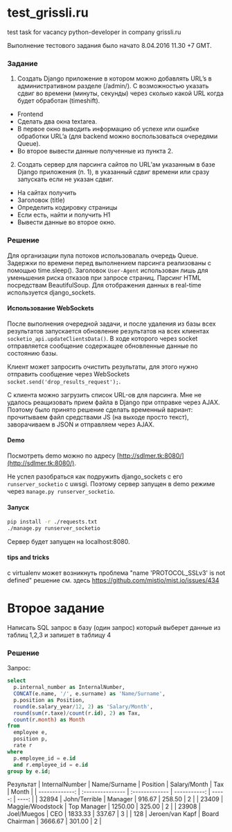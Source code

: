 # test_grissli.ru
test task for vacancy python-developer in company grissli.ru

Выполнение тестового задания было начато 8.04.2016 11.30 +7 GMT.

### Задание

1. Создать Django приложение в котором можно добавлять URL’s в административном разделе (/admin/). С возможностью указать сдвиг во времени (минуты, секунды) через сколько какой URL когда будет обработан (timeshift).
  - Frontend
  - Сделать два окна textarea.
  - В первое окно выводить информацию об успехе или ошибке обработки URL’a (для backend можно воспользоваться очередями Queue).
  - Во второе вывести данные полученные из пункта 2.
2. Создать сервер для парсинга сайтов по URL’ам указанным в базе Django приложения (п. 1), в указанный сдвиг времени или сразу запускать если не указан сдвиг.
  - На сайтах получить
  - Заголовок (title)
  - Определить кодировку страницы
  - Если есть, найти и получить H1
  - Вывести данные во второе окно.

### Решение

Для организации пула потоков использовалаль очередь Queue.
Задержки по времени перед выполнением парсинга реализованы с помощью time.sleep().
Заголовок `User-Agent` использован лишь для уменьшения риска отказов при запросе страниц.
Парсинг HTML посредствам BeautifulSoup.
Для отображения данных в real-time используется django_sockets.

#### Использование WebSockets

После выполнения очередной задачи, и после удаления из базы всех результатов запускается обновление результатов на всех клиентах `socketio_api.updateClientsData()`. В ходе которого через socket отправляется сообщение содержащее обновленные данные по состоянию базы.

Клиент может запросить очистить результаты, для этого нужно отправить сообщение через WebSockets `socket.send('drop_results_request');`.

С клиента можно загрузить список URL-ов для парсинга. Мне не удалось реащизовать прием файла в Django при отправке через AJAX. Поэтому было принято решение сделать временный вариант: прочитываем файл средствами JS (на выходе просто текст), заворачиваем в JSON и отправляем через AJAX.

#### Demo

Посмотреть demo можно по адресу [http://sdlmer.tk:8080/](http://sdlmer.tk:8080/).

Не успел разобраться как подружить django_sockets с его `runserver_socketio` с uwsgi. Поэтому сервер запущен в demo режиме через `manage.py runserver_socketio`.

#### Запуск

```bash
pip install -r ./requests.txt
./manage.py runserver_socketio
```

Сервер будет запущен на localhost:8080.

#### tips and tricks

c virtualenv может возникнуть проблема "name 'PROTOCOL_SSLv3' is not defined"
решение см. здесь https://github.com/mistio/mist.io/issues/434


# Второе задание

Написать SQL запрос в базу (один запрос) который выберет данные из таблиц 1,2,3 и запишет в таблицу 4

### Решение

Запрос:
```sql
select
  p.internal_number as InternalNumber,
  CONCAT(e.name, '/', e.surname) as 'Name/Surname',
  p.position as Position,
  round(e.salary_year/12, 2) as 'Salary/Month',
  round(sum(r.taxe)/count(r.id), 2) as Tax,
  count(r.month) as Month
from
  employee e,
  position p,
  rate r
where
  p.employee_id = e.id
  and r.employee_id = e.id
group by e.id;
```

Результат
| InternalNumber | Name/Surname     | Position       | Salary/Month | Tax    | Month |
| -------------: | :--------------- | :------------- | -----------: | -----: | ----: |
|          32894 | John/Terrible    | Manager        |       916.67 | 258.50 |     2 |
|          23409 | Maggie/Woodstock | Top Manager    |      1250.00 | 325.00 |     2 |
|          23908 | Joel/Muegos      | CEO            |      1833.33 | 337.67 |     3 |
|            128 | Jeroen/van Kapf  | Board Chairman |      3666.67 | 301.00 |     2 |

[screenshot]: http://i.imgur.com/WKBGk4N.png "Скриншот выполнения"